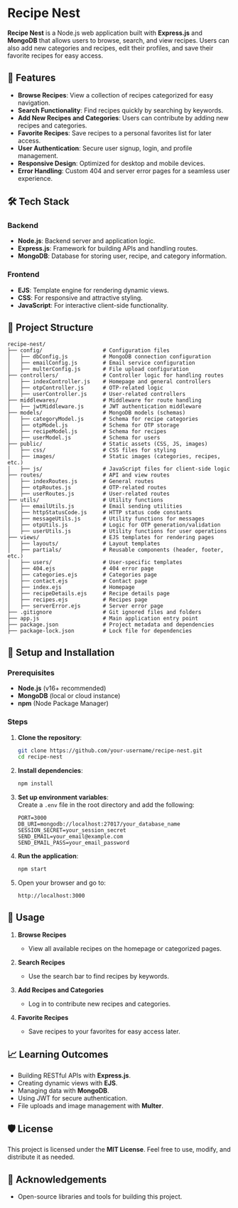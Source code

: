 # Recipe Nest  

**Recipe Nest** is a Node.js web application built with **Express.js** and **MongoDB** that allows users to browse, search, and view recipes. Users can also add new categories and recipes, edit their profiles, and save their favorite recipes for easy access.  

## 🚀 Features  

- **Browse Recipes**: View a collection of recipes categorized for easy navigation.  
- **Search Functionality**: Find recipes quickly by searching by keywords.  
- **Add New Recipes and Categories**: Users can contribute by adding new recipes and categories.  
- **Favorite Recipes**: Save recipes to a personal favorites list for later access.  
- **User Authentication**: Secure user signup, login, and profile management.  
- **Responsive Design**: Optimized for desktop and mobile devices.  
- **Error Handling**: Custom 404 and server error pages for a seamless user experience.  

## 🛠️ Tech Stack  

### Backend  
- **Node.js**: Backend server and application logic.  
- **Express.js**: Framework for building APIs and handling routes.  
- **MongoDB**: Database for storing user, recipe, and category information.  

### Frontend  
- **EJS**: Template engine for rendering dynamic views.  
- **CSS**: For responsive and attractive styling.  
- **JavaScript**: For interactive client-side functionality.  

## 📂 Project Structure  

```plaintext
recipe-nest/
├── config/                   # Configuration files
│   ├── dbConfig.js           # MongoDB connection configuration
│   ├── emailConfig.js        # Email service configuration
│   ├── multerConfig.js       # File upload configuration
├── controllers/              # Controller logic for handling routes
│   ├── indexController.js    # Homepage and general controllers
│   ├── otpController.js      # OTP-related logic
│   ├── userController.js     # User-related controllers
├── middlewares/              # Middleware for route handling
│   ├── jwtMiddleware.js      # JWT authentication middleware
├── models/                   # MongoDB models (schemas)
│   ├── categoryModel.js      # Schema for recipe categories
│   ├── otpModel.js           # Schema for OTP storage
│   ├── recipeModel.js        # Schema for recipes
│   ├── userModel.js          # Schema for users
├── public/                   # Static assets (CSS, JS, images)
│   ├── css/                  # CSS files for styling
│   ├── images/               # Static images (categories, recipes, etc.)
│   ├── js/                   # JavaScript files for client-side logic
├── routes/                   # API and view routes
│   ├── indexRoutes.js        # General routes
│   ├── otpRoutes.js          # OTP-related routes
│   ├── userRoutes.js         # User-related routes
├── utils/                    # Utility functions
│   ├── emailUtils.js         # Email sending utilities
│   ├── httpStatusCode.js     # HTTP status code constants
│   ├── messageUtils.js       # Utility functions for messages
│   ├── otpUtils.js           # Logic for OTP generation/validation
│   ├── userUtils.js          # Utility functions for user operations
├── views/                    # EJS templates for rendering pages
│   ├── layouts/              # Layout templates
│   ├── partials/             # Reusable components (header, footer, etc.)
│   ├── users/                # User-specific templates
│   ├── 404.ejs               # 404 error page
│   ├── categories.ejs        # Categories page
│   ├── contact.ejs           # Contact page
│   ├── index.ejs             # Homepage
│   ├── recipeDetails.ejs     # Recipe details page
│   ├── recipes.ejs           # Recipes page
│   ├── serverError.ejs       # Server error page
├── .gitignore                # Git ignored files and folders
├── app.js                    # Main application entry point
├── package.json              # Project metadata and dependencies
├── package-lock.json         # Lock file for dependencies
```

## 🔧 Setup and Installation  

### Prerequisites  

- **Node.js** (v16+ recommended)  
- **MongoDB** (local or cloud instance)  
- **npm** (Node Package Manager)  

### Steps  

1. **Clone the repository**:  
   ```bash
   git clone https://github.com/your-username/recipe-nest.git
   cd recipe-nest
   ```

2. **Install dependencies**:  
   ```bash
   npm install
   ```

3. **Set up environment variables**:  
   Create a `.env` file in the root directory and add the following:  
   ```plaintext
   PORT=3000
   DB_URI=mongodb://localhost:27017/your_database_name
   SESSION_SECRET=your_session_secret
   SEND_EMAIL=your_email@example.com
   SEND_EMAIL_PASS=your_email_password
   ```

4. **Run the application**:  
   ```bash
   npm start
   ```

5. Open your browser and go to:  
   ```plaintext
   http://localhost:3000
   ```

## 📜 Usage  

1. **Browse Recipes**  
   - View all available recipes on the homepage or categorized pages.  

2. **Search Recipes**  
   - Use the search bar to find recipes by keywords.  

3. **Add Recipes and Categories**  
   - Log in to contribute new recipes and categories.  

4. **Favorite Recipes**  
   - Save recipes to your favorites for easy access later.  

## 📈 Learning Outcomes  

- Building RESTful APIs with **Express.js**.  
- Creating dynamic views with **EJS**.  
- Managing data with **MongoDB**.  
- Using JWT for secure authentication.  
- File uploads and image management with **Multer**.  

## 🛡️ License  

This project is licensed under the **MIT License**. Feel free to use, modify, and distribute it as needed.  

## 🌟 Acknowledgements  
  
- Open-source libraries and tools for building this project.